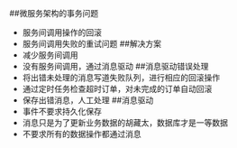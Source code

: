 ##微服务架构的事务问题
+   服务间调用操作的回滚
+   服务间调用失败的重试问题
##解决方案
+   减少服务间调用
+   没有服务间调用，通过消息驱动
##消息驱动错误处理
+   将出错未处理的消息写道失败队列，进行相应的回滚操作
+   通过定时任务检查超时订单，对未完成的订单自动回滚
+   保存出错消息，人工处理
##消息驱动
+   事件不要求持久化保存
+   消息只是为了更新业务数据的胡藏太，数据库才是一等数据
+   不要求所有的数据操作都通过消息